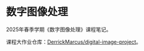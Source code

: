 # 数字图像处理

2025年春季学期《数字图像处理》课程笔记。

课程大作业仓库：[DerrickMarcus/digital-image-project](https://github.com/DerrickMarcus/digital-image-project)。
